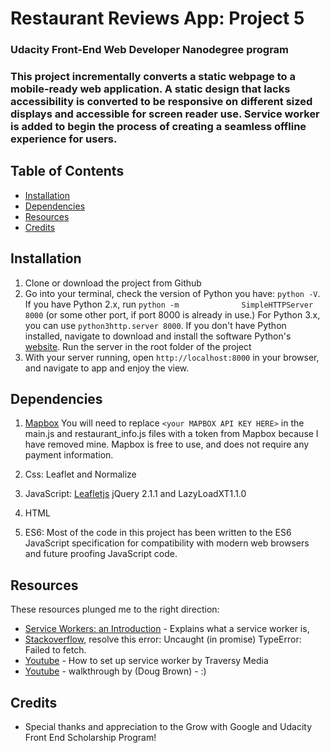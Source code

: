 # Restaurant Reviews App: Project 5

### Udacity Front-End Web Developer Nanodegree program

### This project incrementally converts a static webpage to a mobile-ready web application. A static design that lacks accessibility is converted to be responsive on different sized displays and accessible for screen reader use. Service worker is added to begin the process of creating a seamless offline experience for users.


## Table of Contents

* [Installation](#installation)
* [Dependencies](#dependencies)
* [Resources](#dependencies)
* [Credits](#credits)


## Installation

1. Clone or download the project from Github 
2. Go into your terminal, check the version of Python you have: `python -V`. If you have Python 2.x, run `python -m              SimpleHTTPServer 8000` (or some other port, if port 8000 is already in use.) For Python 3.x, you can use                     `python3http.server 8000`. If you don't have Python installed, navigate to 
   download and install the software Python's [website](https://www.python.org/).  Run the server in the root folder of the      project
3. With your server running, open `http://localhost:8000` in your browser, and navigate to app and enjoy the view.


## Dependencies

1. [Mapbox](https://www.mapbox.com/) You will need to replace `<your MAPBOX API KEY HERE>` in the main.js and                    restaurant_info.js files with a token from Mapbox because I have removed mine. Mapbox is free to use, and does not require    any payment information. 
 
2. Css: Leaflet and Normalize
3. JavaScript: [Leafletjs](https://leafletjs.com/) jQuery 2.1.1 and LazyLoadXT1.1.0 
4. HTML
5. ES6: Most of the code in this project has been written to the ES6 JavaScript specification for compatibility with modern           web browsers and future proofing JavaScript code.


## Resources

These resources plunged me to the right direction:
* [Service Workers: an Introduction](https://developers.google.com/web/fundamentals/primers/service-workers/Reviewed) -         Explains what a service worker is, 
* [Stackoverflow](https://stackoverflow.com/questions/47160929/progressive-web-app-uncaught-in-promise-typeerror-failed-to-fetch?rq=1), resolve this error: Uncaught (in promise) TypeError: Failed to fetch.
* [Youtube](https://www.youtube.com/watch?v=ksXwaWHCW6k&feature=youtu.be) - How to set up service worker by Traversy Media
* [Youtube](https://www.youtube.com/watch?v=92dtrNU1GQc) - walkthrough by (Doug Brown) - :) 


## Credits

* Special thanks and appreciation to the Grow with Google and Udacity Front End Scholarship Program!












